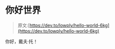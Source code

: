 # 你好世界

> 原文:[https://dev.to/lowply/hello-world-6kg](https://dev.to/lowply/hello-world-6kg)

你好，戴夫·托！